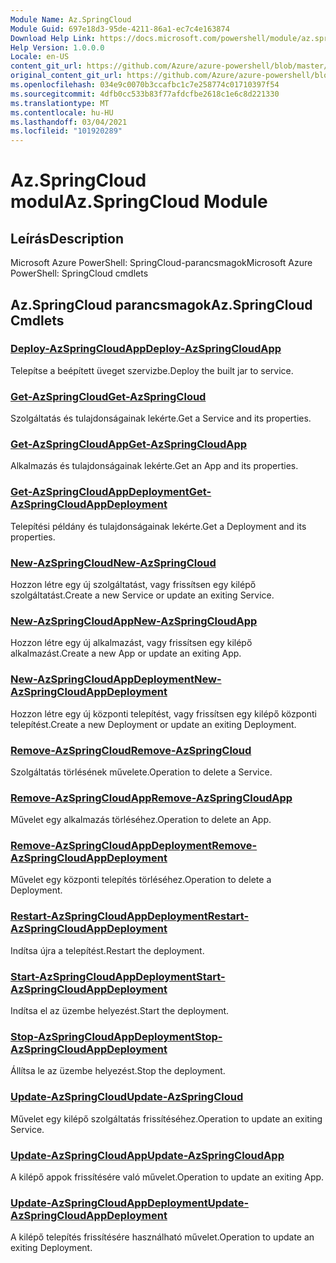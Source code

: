 ```yaml
---
Module Name: Az.SpringCloud
Module Guid: 697e18d3-95de-4211-86a1-ec7c4e163874
Download Help Link: https://docs.microsoft.com/powershell/module/az.springcloud
Help Version: 1.0.0.0
Locale: en-US
content_git_url: https://github.com/Azure/azure-powershell/blob/master/src/SpringCloud/help/Az.SpringCloud.md
original_content_git_url: https://github.com/Azure/azure-powershell/blob/master/src/SpringCloud/help/Az.SpringCloud.md
ms.openlocfilehash: 034e9c0070b3ccafbc1c7e258774c01710397f54
ms.sourcegitcommit: 4dfb0cc533b83f77afdcfbe2618c1e6c8d221330
ms.translationtype: MT
ms.contentlocale: hu-HU
ms.lasthandoff: 03/04/2021
ms.locfileid: "101920289"
---
```

# <span data-ttu-id="f8309-101">Az.SpringCloud modul</span><span class="sxs-lookup"><span data-stu-id="f8309-101">Az.SpringCloud Module</span></span>
## <span data-ttu-id="f8309-102">Leírás</span><span class="sxs-lookup"><span data-stu-id="f8309-102">Description</span></span>
<span data-ttu-id="f8309-103">Microsoft Azure PowerShell: SpringCloud-parancsmagok</span><span class="sxs-lookup"><span data-stu-id="f8309-103">Microsoft Azure PowerShell: SpringCloud cmdlets</span></span>

## <span data-ttu-id="f8309-104">Az.SpringCloud parancsmagok</span><span class="sxs-lookup"><span data-stu-id="f8309-104">Az.SpringCloud Cmdlets</span></span>
### [<span data-ttu-id="f8309-105">Deploy-AzSpringCloudApp</span><span class="sxs-lookup"><span data-stu-id="f8309-105">Deploy-AzSpringCloudApp</span></span>](Deploy-AzSpringCloudApp.md)
<span data-ttu-id="f8309-106">Telepítse a beépített üveget szervizbe.</span><span class="sxs-lookup"><span data-stu-id="f8309-106">Deploy the built jar to service.</span></span>

### [<span data-ttu-id="f8309-107">Get-AzSpringCloud</span><span class="sxs-lookup"><span data-stu-id="f8309-107">Get-AzSpringCloud</span></span>](Get-AzSpringCloud.md)
<span data-ttu-id="f8309-108">Szolgáltatás és tulajdonságainak lekérte.</span><span class="sxs-lookup"><span data-stu-id="f8309-108">Get a Service and its properties.</span></span>

### [<span data-ttu-id="f8309-109">Get-AzSpringCloudApp</span><span class="sxs-lookup"><span data-stu-id="f8309-109">Get-AzSpringCloudApp</span></span>](Get-AzSpringCloudApp.md)
<span data-ttu-id="f8309-110">Alkalmazás és tulajdonságainak lekérte.</span><span class="sxs-lookup"><span data-stu-id="f8309-110">Get an App and its properties.</span></span>

### [<span data-ttu-id="f8309-111">Get-AzSpringCloudAppDeployment</span><span class="sxs-lookup"><span data-stu-id="f8309-111">Get-AzSpringCloudAppDeployment</span></span>](Get-AzSpringCloudAppDeployment.md)
<span data-ttu-id="f8309-112">Telepítési példány és tulajdonságainak lekérte.</span><span class="sxs-lookup"><span data-stu-id="f8309-112">Get a Deployment and its properties.</span></span>

### [<span data-ttu-id="f8309-113">New-AzSpringCloud</span><span class="sxs-lookup"><span data-stu-id="f8309-113">New-AzSpringCloud</span></span>](New-AzSpringCloud.md)
<span data-ttu-id="f8309-114">Hozzon létre egy új szolgáltatást, vagy frissítsen egy kilépő szolgáltatást.</span><span class="sxs-lookup"><span data-stu-id="f8309-114">Create a new Service or update an exiting Service.</span></span>

### [<span data-ttu-id="f8309-115">New-AzSpringCloudApp</span><span class="sxs-lookup"><span data-stu-id="f8309-115">New-AzSpringCloudApp</span></span>](New-AzSpringCloudApp.md)
<span data-ttu-id="f8309-116">Hozzon létre egy új alkalmazást, vagy frissítsen egy kilépő alkalmazást.</span><span class="sxs-lookup"><span data-stu-id="f8309-116">Create a new App or update an exiting App.</span></span>

### [<span data-ttu-id="f8309-117">New-AzSpringCloudAppDeployment</span><span class="sxs-lookup"><span data-stu-id="f8309-117">New-AzSpringCloudAppDeployment</span></span>](New-AzSpringCloudAppDeployment.md)
<span data-ttu-id="f8309-118">Hozzon létre egy új központi telepítést, vagy frissítsen egy kilépő központi telepítést.</span><span class="sxs-lookup"><span data-stu-id="f8309-118">Create a new Deployment or update an exiting Deployment.</span></span>

### [<span data-ttu-id="f8309-119">Remove-AzSpringCloud</span><span class="sxs-lookup"><span data-stu-id="f8309-119">Remove-AzSpringCloud</span></span>](Remove-AzSpringCloud.md)
<span data-ttu-id="f8309-120">Szolgáltatás törlésének művelete.</span><span class="sxs-lookup"><span data-stu-id="f8309-120">Operation to delete a Service.</span></span>

### [<span data-ttu-id="f8309-121">Remove-AzSpringCloudApp</span><span class="sxs-lookup"><span data-stu-id="f8309-121">Remove-AzSpringCloudApp</span></span>](Remove-AzSpringCloudApp.md)
<span data-ttu-id="f8309-122">Művelet egy alkalmazás törléséhez.</span><span class="sxs-lookup"><span data-stu-id="f8309-122">Operation to delete an App.</span></span>

### [<span data-ttu-id="f8309-123">Remove-AzSpringCloudAppDeployment</span><span class="sxs-lookup"><span data-stu-id="f8309-123">Remove-AzSpringCloudAppDeployment</span></span>](Remove-AzSpringCloudAppDeployment.md)
<span data-ttu-id="f8309-124">Művelet egy központi telepítés törléséhez.</span><span class="sxs-lookup"><span data-stu-id="f8309-124">Operation to delete a Deployment.</span></span>

### [<span data-ttu-id="f8309-125">Restart-AzSpringCloudAppDeployment</span><span class="sxs-lookup"><span data-stu-id="f8309-125">Restart-AzSpringCloudAppDeployment</span></span>](Restart-AzSpringCloudAppDeployment.md)
<span data-ttu-id="f8309-126">Indítsa újra a telepítést.</span><span class="sxs-lookup"><span data-stu-id="f8309-126">Restart the deployment.</span></span>

### [<span data-ttu-id="f8309-127">Start-AzSpringCloudAppDeployment</span><span class="sxs-lookup"><span data-stu-id="f8309-127">Start-AzSpringCloudAppDeployment</span></span>](Start-AzSpringCloudAppDeployment.md)
<span data-ttu-id="f8309-128">Indítsa el az üzembe helyezést.</span><span class="sxs-lookup"><span data-stu-id="f8309-128">Start the deployment.</span></span>

### [<span data-ttu-id="f8309-129">Stop-AzSpringCloudAppDeployment</span><span class="sxs-lookup"><span data-stu-id="f8309-129">Stop-AzSpringCloudAppDeployment</span></span>](Stop-AzSpringCloudAppDeployment.md)
<span data-ttu-id="f8309-130">Állítsa le az üzembe helyezést.</span><span class="sxs-lookup"><span data-stu-id="f8309-130">Stop the deployment.</span></span>

### [<span data-ttu-id="f8309-131">Update-AzSpringCloud</span><span class="sxs-lookup"><span data-stu-id="f8309-131">Update-AzSpringCloud</span></span>](Update-AzSpringCloud.md)
<span data-ttu-id="f8309-132">Művelet egy kilépő szolgáltatás frissítéséhez.</span><span class="sxs-lookup"><span data-stu-id="f8309-132">Operation to update an exiting Service.</span></span>

### [<span data-ttu-id="f8309-133">Update-AzSpringCloudApp</span><span class="sxs-lookup"><span data-stu-id="f8309-133">Update-AzSpringCloudApp</span></span>](Update-AzSpringCloudApp.md)
<span data-ttu-id="f8309-134">A kilépő appok frissítésére való művelet.</span><span class="sxs-lookup"><span data-stu-id="f8309-134">Operation to update an exiting App.</span></span>

### [<span data-ttu-id="f8309-135">Update-AzSpringCloudAppDeployment</span><span class="sxs-lookup"><span data-stu-id="f8309-135">Update-AzSpringCloudAppDeployment</span></span>](Update-AzSpringCloudAppDeployment.md)
<span data-ttu-id="f8309-136">A kilépő telepítés frissítésére használható művelet.</span><span class="sxs-lookup"><span data-stu-id="f8309-136">Operation to update an exiting Deployment.</span></span>

